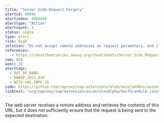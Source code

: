 ```yaml
---
title: "Server Side Request Forgery"
alertid: 40046
alertindex: 4004600
alerttype: "Active"
alertcount: 1
status: alpha
type: alert
risk: High
solution: "Do not accept remote addresses as request parameters, and if you must, ensure that they are validated against an allow-list of expected values."
references:
   - https://cheatsheetseries.owasp.org/cheatsheets/Server_Side_Request_Forgery_Prevention_Cheat_Sheet.html
cwe: 918
wasc: 20
alerttags: 
  - OUT_OF_BAND
  - OWASP_2021_A10
  - WSTG-v42-INPV-19
code: https://github.com/zaproxy/zap-extensions/blob/main/addOns/ascanrulesAlpha/src/main/java/org/zaproxy/zap/extension/ascanrulesAlpha/SsrfScanRule.java
linktext: "org/zaproxy/zap/extension/ascanrulesAlpha/SsrfScanRule.java"
---
```

The web server receives a remote address and retrieves the contents of this URL, but it does not sufficiently ensure that the request is being sent to the expected destination.
